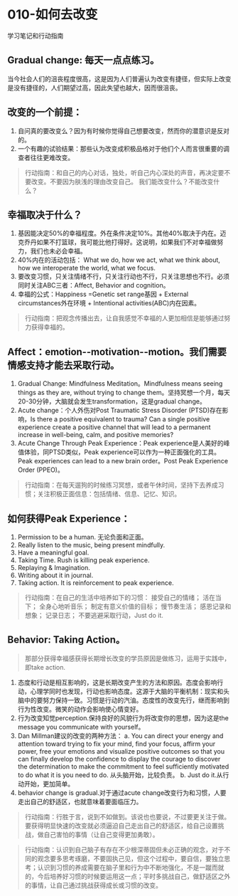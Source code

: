 # 010-如何去改变
学习笔记和行动指南 
## Gradual change: 每天一点点练习。
当今社会人们的沮丧程度很高，这是因为人们普遍认为改变有捷径，但实际上改变是没有捷径的，人们期望过高，因此失望也越大，因而很沮丧。 
##  改变的一个前提： 
1. 自问真的要改变么？因为有时候你觉得自己想要改变，然而你的潜意识是反对的。
2. 一个有趣的试验结果：那些认为改变成积极品格对于他们个人而言很重要的调查者往往更难改变。
> 行动指南：和自己的内心对话，独处，听自己内心深处的声音，再决定要不要改变。不要因为肤浅的理由改变自己。 我们能改变什么？不能改变什么？
## 幸福取决于什么？
1. 基因能决定50%的幸福程度。外在条件决定10%。其他40%取决于内在。迈克乔丹如果不打篮球，我可能比他打得好。这说明，如果我们不对幸福做努力，我们也未必会幸福。 
2. 40%内在的活动包括：
What we do, how we act, what we think about, how we interoperate the world, what we focus. 
3. 要改变习惯，只关注情绪不行，只关注行动也不行，只关注思想也不行。必须同时关注ABC三者：Affect, Behavior and cognition。 
4. 幸福的公式：Happiness =Genetic set range基因 + External circumstances外在环境 + Intentional 
activities(ABC)内在因素。 
> 行动指南：把观念传播出去，让自我感觉不幸福的人更加相信是能够通过努力获得幸福的。 

## Affect：emotion--motivation--motion。我们需要情感支持才能去采取行动。 
1. Gradual Change: Mindfulness Meditation。Mindfulness means seeing things as they are, without 
trying to change them。坚持冥想一个月，每天20-30分钟，大脑就会发生transformation，这是gradual 
change。 
2. Acute change：个人外伤对Post Traumatic Stress Disorder (PTSD)存在影响，Is there a positive 
equivalent to trauma? Can a single positive experience create a positive channel that will lead to a 
permanent increase in well-being, calm, and positive memories? 
3. Acute Change Through Peak Experience：Peak experience是人美好的峰值体验，同PTSD类似，Peak experience可以作为一种正面强化的工具。Peak experiences can lead to a new brain order。Post Peak Experience Order (PPEO)。 
> 行动指南：在每天遛狗的时候练习冥想，或者午休时间，坚持下去养成习惯；关注积极正面信息：包括情绪、信息、记忆、知识。 
## 如何获得Peak Experience： 
1. Permission to be a human. 无论负面和正面。 
2. Really listen to the music, being present mindfully. 
3. Have a meaningful goal. 
4.  Taking Time. Rush is killing peak experience. 
5. Replaying & Imagination.
6. Writing about it in journal. 
7. Taking action. It is reinforcement to peak experience. 

> 行动指南：在自己的生活中培养如下的习惯：
> 接受自己的情绪；
> 活在当下；
> 全身心地听音乐；
> 制定有意义价值的目标；
> 慢节奏生活；
> 感恩记录和想象；
> 记录日志；
> 不要逃避采取行动，Just do it. 

## Behavior: Taking Action。
> 那部分获得幸福感获得长期增长改变的学员原因是做练习，运用于实践中，即take action. 
1. 态度和行动是相互影响的，这是长期改变产生的方法和原因。态度会影响行动，心理学同时也发现，行动也影响态度。这源于大脑的平衡机制：现实和头脑中的要努力保持一致。习惯是行动的汽油。态度性的改变先行，继而影响到行为性改变。微笑的动作会影响使心情变好。
2. 行为改变知觉perception.保持良好的风貌行为将改变你的思想，因为这是the message you communicate with yourself。 
3. Dan Millman建议的改变的两种方法：
  a. You can direct your energy and attention toward trying to fix your mind, find your focus, affirm your power, free your emotions and visualize positive outcomes so that you can finally develop the confidence to display the courage to discover the determination to make the commitment to feel sufficiently motivated to do what it is you need to do. 从头脑开始，比较负责。
  b. Just do it.从行动开始，更加简单。 
4. behavior change is gradual.对于通过acute change改变行为和习惯，人要走出自己的舒适区，也就意味着要面临压力。
> 行动指南：行胜于言，说到不如做到。该说也也要说，不过要更关注于做。要获得明显快速的改变就必须逼迫自己走出自己的舒适区，给自己设置挑战，做自己害怕的事情（让自己变得更加勇敢）。

> 行动指南：认识到自己脑子有存在不少根深蒂固但未必正确的观念，对于不同的观念要多思考琢磨，不要固执己见，但这个过程中，要自信，要独立思考；认识到习惯的养成需要在脑子里和行为中不断地强化，不是一蹴而就的，今后培养好习惯的时候要运用这一点；平时多挑战自己，做舒适区之外的事情，让自己通过挑战获得成长或习惯的改变。 